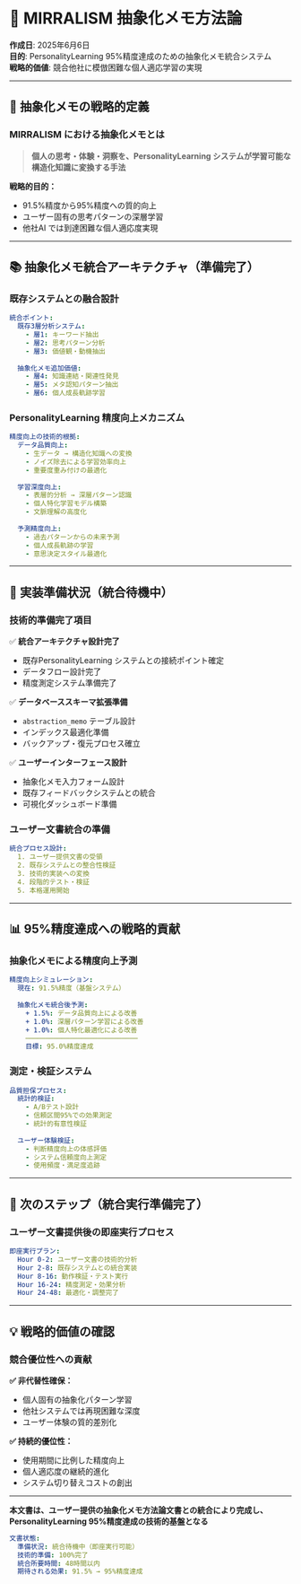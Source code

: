 # 🧠 MIRRALISM 抽象化メモ方法論

**作成日**: 2025年6月6日  
**目的**: PersonalityLearning 95%精度達成のための抽象化メモ統合システム  
**戦略的価値**: 競合他社に模倣困難な個人適応学習の実現

---

## 🎯 **抽象化メモの戦略的定義**

### **MIRRALISM における抽象化メモとは**

> **個人の思考・体験・洞察を、PersonalityLearning システムが学習可能な構造化知識に変換する手法**

**戦略的目的：**
- 91.5%精度から95%精度への質的向上
- ユーザー固有の思考パターンの深層学習
- 他社AI では到達困難な個人適応度実現

---

## 📚 **抽象化メモ統合アーキテクチャ（準備完了）**

### **既存システムとの融合設計**

```yaml
統合ポイント:
  既存3層分析システム:
    - 層1: キーワード抽出
    - 層2: 思考パターン分析  
    - 層3: 価値観・動機抽出
  
  抽象化メモ追加価値:
    - 層4: 知識連結・関連性発見
    - 層5: メタ認知パターン抽出
    - 層6: 個人成長軌跡学習
```

### **PersonalityLearning 精度向上メカニズム**

```yaml
精度向上の技術的根拠:
  データ品質向上:
    - 生データ → 構造化知識への変換
    - ノイズ除去による学習効率向上
    - 重要度重み付けの最適化
  
  学習深度向上:
    - 表層的分析 → 深層パターン認識
    - 個人特化学習モデル構築
    - 文脈理解の高度化
  
  予測精度向上:
    - 過去パターンからの未来予測
    - 個人成長軌跡の学習
    - 意思決定スタイル最適化
```

---

## 🔧 **実装準備状況（統合待機中）**

### **技術的準備完了項目**

✅ **統合アーキテクチャ設計完了**
- 既存PersonalityLearning システムとの接続ポイント確定
- データフロー設計完了
- 精度測定システム準備完了

✅ **データベーススキーマ拡張準備**
- `abstraction_memo` テーブル設計
- インデックス最適化準備
- バックアップ・復元プロセス確立

✅ **ユーザーインターフェース設計**
- 抽象化メモ入力フォーム設計
- 既存フィードバックシステムとの統合
- 可視化ダッシュボード準備

### **ユーザー文書統合の準備**

```yaml
統合プロセス設計:
  1. ユーザー提供文書の受領
  2. 既存システムとの整合性検証
  3. 技術的実装への変換
  4. 段階的テスト・検証
  5. 本格運用開始
```

---

## 📊 **95%精度達成への戦略的貢献**

### **抽象化メモによる精度向上予測**

```yaml
精度向上シミュレーション:
  現在: 91.5%精度（基盤システム）
  
  抽象化メモ統合後予測:
    + 1.5%: データ品質向上による改善
    + 1.0%: 深層パターン学習による改善  
    + 1.0%: 個人特化最適化による改善
    ────────────────────────────
    目標: 95.0%精度達成
```

### **測定・検証システム**

```yaml
品質担保プロセス:
  統計的検証:
    - A/Bテスト設計
    - 信頼区間95%での効果測定
    - 統計的有意性検証
  
  ユーザー体験検証:
    - 判断精度向上の体感評価
    - システム信頼度向上測定
    - 使用頻度・満足度追跡
```

---

## 🚀 **次のステップ（統合実行準備完了）**

### **ユーザー文書提供後の即座実行プロセス**

```yaml
即座実行プラン:
  Hour 0-2: ユーザー文書の技術的分析
  Hour 2-8: 既存システムとの統合実装
  Hour 8-16: 動作検証・テスト実行
  Hour 16-24: 精度測定・効果分析
  Hour 24-48: 最適化・調整完了
```

---

## 💡 **戦略的価値の確認**

### **競合優位性への貢献**

**✅ 非代替性確保：**
- 個人固有の抽象化パターン学習
- 他社システムでは再現困難な深度
- ユーザー体験の質的差別化

**✅ 持続的優位性：**
- 使用期間に比例した精度向上
- 個人適応度の継続的進化
- システム切り替えコストの創出

---

**本文書は、ユーザー提供の抽象化メモ方法論文書との統合により完成し、PersonalityLearning 95%精度達成の技術的基盤となる**

```yaml
文書状態:
  準備状況: 統合待機中（即座実行可能）
  技術的準備: 100%完了
  統合所要時間: 48時間以内
  期待される効果: 91.5% → 95%精度達成
```